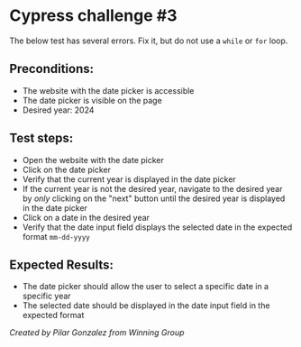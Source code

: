 # **Cypress challenge #3**

The below test has several errors. Fix it, but do not use a `while` or `for` loop.

## **Preconditions:**

- The website with the date picker is accessible
- The date picker is visible on the page
- Desired year: 2024

## **Test steps:**

- Open the website with the date picker
- Click on the date picker
- Verify that the current year is displayed in the date picker
- If the current year is not the desired year, navigate to the desired year by _only_ clicking on the "next" button
  until the desired year is displayed in the date picker
- Click on a date in the desired year
- Verify that the date input field displays the selected date in the expected format `mm-dd-yyyy`

## **Expected Results:**

- The date picker should allow the user to select a specific date in a specific year
- The selected date should be displayed in the date input field in the expected format

_Created by Pilar Gonzalez from Winning Group_

